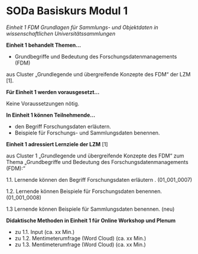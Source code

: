 <!--

author: Rebekka Reichert und Canan Hastik  
email:    
version:  v1
language: DE

icon:     https://raw.githubusercontent.com/chastik/Beratung_Dateityp_Bild/refs/heads/main/SODa-Logo_full.svg
link:     https://raw.githubusercontent.com/chastik/Beratung/refs/heads/main/soda.css

comment:  WissKi SODA OERs

-->

# SODa Basiskurs Modul 1 

*Einheit 1 FDM Grundlagen für Sammlungs- und Objektdaten in wissenschaftlichen Universitätssammlungen* 
<!-- kurz: Einheit1_FDMGrundlagen_in_wiss.Unisammlungen -->


**Einheit 1 behandelt Themen…**

- Grundbegriffe und Bedeutung des Forschungsdatenmanagements (FDM)

aus Cluster „Grundlegende und übergreifende Konzepte des FDM“ der LZM [1].


**Für Einheit 1 werden vorausgesetzt…**

Keine Voraussetzungen nötig.

**In Einheit 1 können Teilnehmende…**

- den Begriff Forschungsdaten erläutern.
- Beispiele für Forschungs- und Sammlungsdaten benennen.

**Einheit 1 adressiert Lernziele der LZM** [1]

aus Cluster 1 „Grundlegende und übergreifende Konzepte des FDM“ zum Thema „Grundbegriffe und Bedeutung des Forschungsdatenmanagements (FDM):“

1.1. Lernende können den Begriff Forschungsdaten erläutern . (01\_001\_0007)

1.2. Lernende können Beispiele für Forschungsdaten benennen. (01\_001\_0008)

1.3  Lernende können Beispiele für Sammlungsdaten benennen. (neu)


**Didaktische Methoden in Einheit 1 für Online Workshop und Plenum**

- zu 1.1. Input (ca. xx Min.)
- zu 1.2. Mentimeterumfrage (Word Cloud) (ca. xx Min.)
- zu 1.3. Mentimeterumfrage (Word Cloud) (ca. xx Min.)
